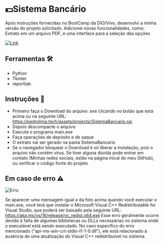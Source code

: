# 💵Sistema Bancário

Após instruções fornecidas no BootCamp da DIO/Vivo, desenvolvi a minha versão do projeto solicitado. Adicionei novas funcionalidades, como: Extrato em um arquivo PDF, e uma interface para a seleção das opções

[![Link](https://img.shields.io/badge/Clique%20Aqui%20%20para%20baixar%20%20o%20%20execut%C3%A1vel-808080?style=for-the-badge)](https://pedrolima.tech/assets/projects/SistemaBancario.rar)

## Ferramentas 🛠️
 - Python
 - Tkinter
 - reportlab

## Instruções 📄
 - Primeiro faça o Download do arquivo .exe clicando no botão que esta acima ou na seguinte URL: https://pedrolima.tech/assets/projects/SistemaBancario.rar
 - Depois descompacte o arquivo
 - Execute o programa main.exe
 - Faça operações de depósito e de saque
 - O extrato vai ser gerado na pasta SistemaBancario
 - Se o navegador bloquear o Download é só liberar a instalação, pois o arquivo não contém vírus. Se tiver alguna dúvida pode entrar em contato (Minhas redes sociais, estão na página inical do meu GitHub), ou verificar o código fonte do projeto

## Em caso de erro ⚠
![Erro](https://github.com/Pedro101520/WebScraping_de_Noticias/assets/105872928/a508c8df-4351-48ea-9690-1cdaae4fc6e7)

Se aparecer uma mensagem igual a da foto acima quando você executar o main.exe, você terá que instalar o Microsoft Visual C++ Redistributable for Visual Studio, que poderá ser baixado pela seguinte URL: https://aka.ms/vs/16/release/vc_redist.x64.exe
Esse erro geralmente ocorre devido à falta de algumas bibliotecas ou DLLs necessárias no sistema onde o executável está sendo executado. No caso específico do erro mencionado ("api-ms-win-crt-stdio-l1-1-0.dll"), ele está relacionado à ausência de uma atualização do Visual C++ redistribuível no sistema.
